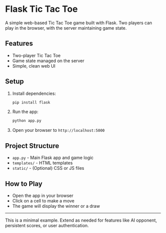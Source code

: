 # Flask Tic Tac Toe

A simple web-based Tic Tac Toe game built with Flask. Two players can play in the browser, with the server maintaining game state.

## Features
- Two-player Tic Tac Toe
- Game state managed on the server
- Simple, clean web UI

## Setup
1. Install dependencies:
   ```sh
   pip install flask
   ```
2. Run the app:
   ```sh
   python app.py
   ```
3. Open your browser to `http://localhost:5000`

## Project Structure
- `app.py` - Main Flask app and game logic
- `templates/` - HTML templates
- `static/` - (Optional) CSS or JS files

## How to Play
- Open the app in your browser
- Click on a cell to make a move
- The game will display the winner or a draw

---

This is a minimal example. Extend as needed for features like AI opponent, persistent scores, or user authentication.